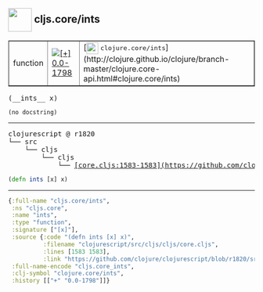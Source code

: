 ## <img width="48px" valign="middle" src="http://i.imgur.com/Hi20huC.png"> cljs.core/ints

 <table border="1">
<tr>
<td>function</td>
<td><a href="https://github.com/cljsinfo/api-refs/tree/0.0-1798"><img valign="middle" alt="[+] 0.0-1798" src="https://img.shields.io/badge/+-0.0--1798-lightgrey.svg"></a> </td>
<td>
[<img height="24px" valign="middle" src="http://i.imgur.com/1GjPKvB.png"> <samp>clojure.core/ints</samp>](http://clojure.github.io/clojure/branch-master/clojure.core-api.html#clojure.core/ints)
</td>
</tr>
</table>

 <samp>
(__ints__ x)<br>
</samp>

```
(no docstring)
```

---

 <pre>
clojurescript @ r1820
└── src
    └── cljs
        └── cljs
            └── <ins>[core.cljs:1583-1583](https://github.com/clojure/clojurescript/blob/r1820/src/cljs/cljs/core.cljs#L1583-L1583)</ins>
</pre>

```clj
(defn ints [x] x)
```


---

```clj
{:full-name "cljs.core/ints",
 :ns "cljs.core",
 :name "ints",
 :type "function",
 :signature ["[x]"],
 :source {:code "(defn ints [x] x)",
          :filename "clojurescript/src/cljs/cljs/core.cljs",
          :lines [1583 1583],
          :link "https://github.com/clojure/clojurescript/blob/r1820/src/cljs/cljs/core.cljs#L1583-L1583"},
 :full-name-encode "cljs.core_ints",
 :clj-symbol "clojure.core/ints",
 :history [["+" "0.0-1798"]]}

```
